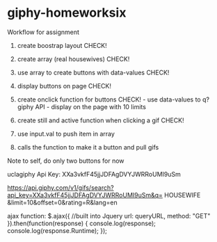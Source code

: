 # giphy-homeworksix

Workflow for assignment
1. create boostrap layout CHECK!
2. create array (real housewives) CHECK!
3. use array to create buttons with data-values CHECK!
4. display buttons on page CHECK!
5. create onclick function for buttons CHECK!
        - use data-values to q? giphy API
        - display on the page with 10 limits
        
6. create still and active function when clicking a gif CHECK!
7. use input.val to push item in array
7. calls the function to make it a button and pull gifs

Note to self, do only two buttons for now 

uclagiphy
Api Key:
XXa3vkfF45jjJDFAgDVYJWRRoUMI9uSm


https://api.giphy.com/v1/gifs/search?api_key=XXa3vkfF45jjJDFAgDVYJWRRoUMI9uSm&q=
HOUSEWIFE
&limit=10&offset=0&rating=R&lang=en


ajax function:
    $.ajax({  //built into Jquery 
      url: queryURL,
      method: "GET"
    }).then(function(response) {
      console.log(response);
      console.log(response.Runtime);
    });
